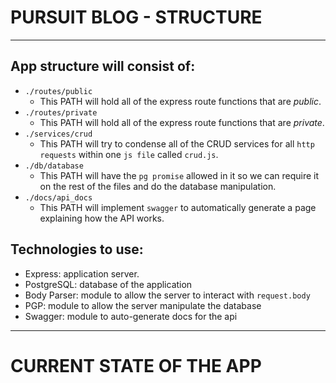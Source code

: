 # PURSUIT BLOG - STRUCTURE

___

## App structure will consist of:

* `./routes/public`
  *  This PATH will hold all of the express route functions that are _public_.
* `./routes/private`
  * This PATH will hold all of the express route functions that are _private_.
* `./services/crud`
  * This PATH will try to condense all of the CRUD services for all `http requests` within one `js file` called `crud.js`.
* `./db/database`
  * This PATH will have the `pg promise` allowed in it so we can require it on the rest of the files and do the database manipulation.
* `./docs/api_docs`
  * This PATH will implement `swagger` to automatically generate a page explaining how the API works.

## Technologies to use:

* Express: application server.
* PostgreSQL: database of the application
* Body Parser: module to allow the server to interact with `request.body`
* PGP: module to allow the server manipulate the database
* Swagger: module to auto-generate docs for the api

___

# CURRENT STATE OF THE APP




